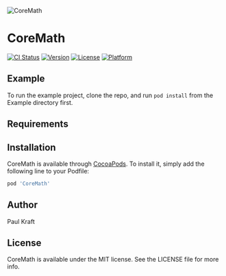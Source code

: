 ![CoreMath](https://user-images.githubusercontent.com/15239005/165651634-47dd9baf-5187-4702-9cf9-71445204a33a.png)

# CoreMath

[![CI Status](http://img.shields.io/travis/pauljohanneskraft/CoreMath.svg?style=flat)](https://travis-ci.org/pauljohanneskraft/CoreMath)
[![Version](https://img.shields.io/cocoapods/v/CoreMath.svg?style=flat)](http://cocoapods.org/pods/CoreMath)
[![License](https://img.shields.io/cocoapods/l/CoreMath.svg?style=flat)](http://cocoapods.org/pods/CoreMath)
[![Platform](https://img.shields.io/cocoapods/p/CoreMath.svg?style=flat)](http://cocoapods.org/pods/CoreMath)

## Example

To run the example project, clone the repo, and run `pod install` from the Example directory first.

## Requirements

## Installation

CoreMath is available through [CocoaPods](http://cocoapods.org). To install
it, simply add the following line to your Podfile:

```ruby
pod 'CoreMath'
```

## Author

Paul Kraft

## License

CoreMath is available under the MIT license. See the LICENSE file for more info.
